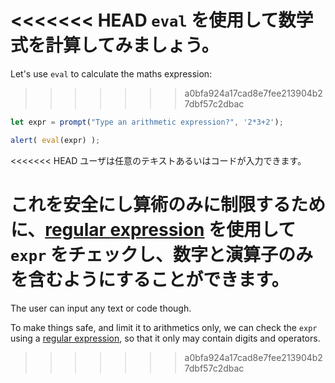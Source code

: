 <<<<<<< HEAD
`eval` を使用して数学式を計算してみましょう。
=======
Let's use `eval` to calculate the maths expression:
>>>>>>> a0bfa924a17cad8e7fee213904b27dbf57c2dbac

```js demo run
let expr = prompt("Type an arithmetic expression?", '2*3+2');

alert( eval(expr) );
```

<<<<<<< HEAD
ユーザは任意のテキストあるいはコードが入力できます。

これを安全にし算術のみに制限するために、[regular expression](info:regular-expressions) を使用して `expr` をチェックし、数字と演算子のみを含むようにすることができます。
=======
The user can input any text or code though.

To make things safe, and limit it to arithmetics only, we can check the `expr` using a [regular expression](info:regular-expressions), so that it only may contain digits and operators.
>>>>>>> a0bfa924a17cad8e7fee213904b27dbf57c2dbac
